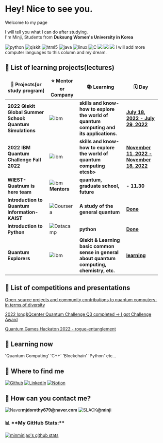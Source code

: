 <h1> Hey! Nice to see you.</h1>
<p>Welcome to my page
<p> I will tell you what I can do after studying. </br> I'm Minji, Students from <b> Duksung Women's University in Korea
 </b> 
<p>
   <img alt="python" src="https://img.shields.io/badge/-python-3776AB?style=flat-square&logo=python&logoColor=white" />
   <img alt="qiskit" src="https://img.shields.io/badge/-qiskit-6929C4?style=flat-square&logo=qiskit&logoColor=white" />
   <img alt="html5" src="https://img.shields.io/badge/-html5-E34F26?style=flat-square&logo=html5&logoColor=white" />
   <img alt="java" src="https://img.shields.io/badge/-javascript-F7DF1E?style=flat-square&logo=javascript&logoColor=white" />
   <img alt="linux" src="https://img.shields.io/badge/-linux-FCC624?style=flat-square&logo=linux&logoColor=white" />
   <img alt="C" src="https://img.shields.io/badge/--A8B9CC?style=flat-square&logo=C&logoColor=white" />
   <img src="https://img.shields.io/badge/c++-00599C?style=for-the-badge&logo=c%2B%2B&logoColor=white">
   <img src="https://img.shields.io/badge/git-F05032?style=for-the-badge&logo=git&logoColor=white">
   <img src="https://img.shields.io/badge/java-007396?style=for-the-badge&logo=java&logoColor=white"> 
   I will add more computer languages to this column and my dream.
</p>
<h2> 🌟 List of learning projects(lectures) </h2>
<table>
  <thead align="center">
    <tr border: none;>
      <td><b>🎁 Projects(or study program)</b></td>
      <td><b>⭐ Mentor or Company</b></td>
      <td><b>📚 Learning</b></td>
      <td><b>🗓 Day</b?</td>
    </tr>
  </thead>
  <tbody>
    <tr> 
      <td><b>2022 Qiskit Global Summer School: Quantum Simulations</b></td>
      <td><img alt="ibm" src="https://img.shields.io/badge/-ibm-052FAD?style=flat-square&logo=ibm&logoColor=white" /> </td>
      <td><b>skills and know-how to explore the world of quantum computing and its applications.</b></td>
      <td><b> <a href="https://resonant-card-b1f.notion.site/image/https%3A%2F%2Fs3-us-west-2.amazonaws.com%2Fsecure.notion-static.com%2F18be5227-6721-431d-ab58-1dadeae6bbbe%2Fqiskit-global-summer-school-2022-quantum-excellence.png?table=block&id=05b3e2b9-ccbd-4ddc-b4cc-ba17c4d25733&spaceId=fbefc544-0610-4356-82f3-bc6a9472f90c&width=2000&userId=&cache=v2" target="_blank">    July 18, 2022 - July 29, 2022 </a></b?></td>
    </tr>
     <tr> 
      <td><b>2022 IBM Quantum Challenge Fall 2022</b></td>
      <td><img alt="ibm" src="https://img.shields.io/badge/-ibm-052FAD?style=flat-square&logo=ibm&logoColor=white" /> </td>
      <td><b>skills and know-how to explore the world of quantum computing etcsb></td>
      <td><b> <a href="https://www.credly.com/badges/799e6562-b1d2-47e3-964f-a0c96489d572/public_url" target="_blank">  November 11, 2022 - November 18, 2022</a></b?></td>
    </tr>  
       <td><b>WIEST-Quatnum is here team</b></td>
       <td><img alt="ibm" src="https://img.shields.io/badge/-ibm-052FAD?style=flat-square&logo=ibm&logoColor=white" /><b> Mentors </b> </td>
       <td><b> quantum, graduate school, future</b></td>
       <td><b> - 11.30 </b></td>
     </tr>
     <tr>
        <td><b>Introduction to Quantum Information-KAIST</b></td>
        <td><img alt="Coursera" src="https://img.shields.io/badge/-Coursera-0056D2?style=flat-square&logo=Coursera&logoColor=white" /></td>
        <td><b>A study of the general quantum </b></td>
        <td><b> <a href="https://www.notion.so/a1fc74488d9549b89d04cc345ec5417d#d1d044192df94d429af300a839e859c6" target="_blank">   Done </a> </b></td>
     </tr>
     <tr>
        <td><b>Introduction to Python</b></td>
        <td><img alt="Datacamp" src="https://img.shields.io/badge/-Datacamp-03EF62?style=flat-square&logo=Datacamp&logoColor=white" /></td>
        <td><b>python</b></td>
        <td><b> <a href="https://www.notion.so/a1fc74488d9549b89d04cc345ec5417d#86975bfa0dd14682b19d0f7fc4ed0810" target="_blank">   Done </a> </b></td>
     </tr>
      <tr>
        <td><b>Quantum Explorers</b></td>
        <td><img alt="ibm" src="https://img.shields.io/badge/-ibm-052FAD?style=flat-square&logo=ibm&logoColor=white" /></td>
        <td><b>Qiskit & Learning basic common sense in general about quantum computing, chemistry, etc.</b></td>
        <td><b> <a href="https://github.com/minminjao/Qexplorers.git" target="_blank">  learning </a>   </a> </b></td> 
     </tr>
   </tbody>
 </table>
 <h2> 🌟 List of competitions and presentations </h2>
    <p> <a href="https://youtu.be/2Vx8HrREjPM" target="_blank">  Open-source projects and community contributions to quantum computers-in terms of diversity </a>
    <p> <a href="https://user-images.githubusercontent.com/108252034/198161287-9d9be5ba-6501-4ddc-bb7b-02375eaf24ab.png" target="_blank">  2022 Ionq&Qcenter Quantum Challenge Q3 completed => I got Challenge Award  </a>
     <p> <a href="https://orion-black.itch.io/rogue-entanglement" target="_blank">  Quantum Games Hackaton 2022 - rogue-entanglement   </a>
    
 <h2> 📖 Learning now </h2>
 <p> 'Quantum Computing' 'C++' 'Blockchain' 'Python' etc...
 <h2>🐎 Where to find me</h2>
 <p><a href="https://github.com/minminjao" target="_blank"><img alt="Github" src="https://img.shields.io/badge/GitHub-%2312100E.svg?&style=for-the-badge&logo=Github&logoColor=white" /></a>  <a href="https://www.linkedin.com/in/minji-kim-122735243" target="_blank"><img alt="LinkedIn" src="https://img.shields.io/badge/linkedin-%230077B5.svg?&style=for-the-badge&logo=linkedin&logoColor=white" /></a> 
<a href="https://www.notion.so/a1fc74488d9549b89d04cc345ec5417d " target="_blank"><img alt="Notion" src="https://img.shields.io/badge/Notion-000000.svg?&style=for-the-badge&logo=Notion&logoColor=white" /></a>
 </p>
 <h2> 🦅 How can you contact me? </h2>
 <p>  <img alt="Naver" src="https://img.shields.io/badge/-Naver-03C75A?style=flat-square&logo=Naver&logoColor=white" /><b>mjdorothy679@naver.com</b>
      <img alt="SLACK" src="https://img.shields.io/badge/-Slack-4A154B?style=flat-square&logo=Slack&logoColor=white" /><b>@minji</b>
 </p>     

<h3>📊 **My GitHub Stats:** </h3>

<!--START_SECTION:waka-->
[![minminjao's github stats](https://github-readme-stats.vercel.app/api?username=minminjao)](https://github.com/minminjao)
<!--END_SECTION:waka-->
